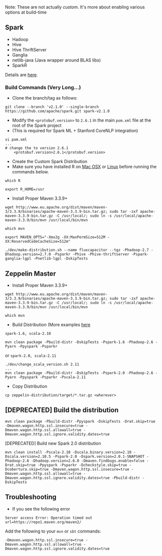 Note:  These are not actually *custom*.  It's more about enabling various options at build-time

## Spark
* Hadoop 
* Hive
* Hive ThriftServer
* Ganglia
* netlib-java (Java wrapper around BLAS libs)
* SparkR

Details are [here](http://spark.apache.org/docs/latest/building-spark.html).

### Build Commands (Very Long...)
* Clone the branch/tag as follows:
```
git clone --branch 'v2.1.0' --single-branch https://github.com/apache/spark.git spark-v2.1.0
```
* Modify the `<protobuf.version>` to `2.6.1` in the main `pom.xml` file at the root of the Spark project
* (This is required for Spark ML + Stanford CoreNLP integration)
```
vi pom.xml
...
# change the to version 2.6.1
    <protobuf.version>2.6.1</protobuf.version>
```

* Create the Custom Spark Distribution
* Make sure you have installed R on [Mac OSX](https://cran.r-project.org/bin/macosx/) or [Linux](https://www.digitalocean.com/community/tutorials/how-to-set-up-r-on-ubuntu-14-04) before running the commands below.
```
which R
```
```
export R_HOME=/usr
```
* Install Proper Maven 3.3.9+
```
wget http://www.eu.apache.org/dist/maven/maven-3/3.3.9/binaries/apache-maven-3.3.9-bin.tar.gz; sudo tar -zxf apache-maven-3.3.9-bin.tar.gz -C /usr/local/; sudo ln -s /usr/local/apache-maven-3.3.9/bin/mvn /usr/local/bin/mvn
```
```
which mvn
```
```
export MAVEN_OPTS="-Xmx2g -XX:MaxPermSize=512M -XX:ReservedCodeCacheSize=512m"
```
```
./dev/make-distribution.sh --name fluxcapacitor --tgz -Phadoop-2.7 -Dhadoop.version=2.7.0 -Psparkr -Phive -Phive-thriftserver -Pspark-ganglia-lgpl -Pnetlib-lgpl -DskipTests
```

## Zeppelin Master
* Install Proper Maven 3.3.9+
```
wget http://www.eu.apache.org/dist/maven/maven-3/3.3.9/binaries/apache-maven-3.3.9-bin.tar.gz; sudo tar -zxf apache-maven-3.3.9-bin.tar.gz -C /usr/local/; sudo ln -s /usr/local/apache-maven-3.3.9/bin/mvn /usr/local/bin/mvn
```
```
which mvn
```
* Build Distribution
(More examples [here](https://github.com/apache/zeppelin/blob/master/README.md#example)

`spark-1.6, scala-2.10`
```
mvn clean package -Pbuild-distr -DskipTests -Pspark-1.6 -Phadoop-2.6 -Pyarn -Ppyspark -Psparkr
```
or `spark-2.0, scala-2.11`
```
./dev/change_scala_version.sh 2.11
...
mvn clean package -Pbuild-distr -DskipTests -Pspark-2.0 -Phadoop-2.6 -Pyarn -Ppyspark -Psparkr -Pscala-2.11
```
* Copy Distribution
```
cp zeppelin-distribution/target/*.tar.gz <wherever>
```

## [DEPRECATED] Build the distribution
```
mvn clean package -Pbuild-distr -Ppyspark -DskipTests -Drat.skip=true -Dmaven.wagon.http.ssl.insecure=true -Dmaven.wagon.http.ssl.allowall=true -Dmaven.wagon.http.ssl.ignore.validity.dates=true
```

[DEPRECATED] Build new Spark 2.0 distribution
```
mvn clean install -Pscala-2.10 -Dscala.binary.version=2.10 -Dscala.version=2.10.5 -Pspark-2.0 -Dspark.version=2.0.1-SNAPSHOT -Phadoop-2.6 -Dhadoop.version=2.6.0 -Dmaven.findbugs.enable=false -Drat.skip=true -Ppyspark -Psparkr -Dcheckstyle.skip=true -Dcobertura.skip=true -Dmaven.wagon.http.ssl.insecure=true -Dmaven.wagon.http.ssl.allowall=true -Dmaven.wagon.http.ssl.ignore.validity.dates=true -Pbuild-distr -DskipTests
```

## Troubleshooting
* If you see the following error  
```
Server access Error: Operation timed out url=https://repo1.maven.org/maven2/
```

Add the following to your `mvn` or `sbt` commands:
```
-Dmaven.wagon.http.ssl.insecure=true -Dmaven.wagon.http.ssl.allowall=true -Dmaven.wagon.http.ssl.ignore.validity.dates=true
```
